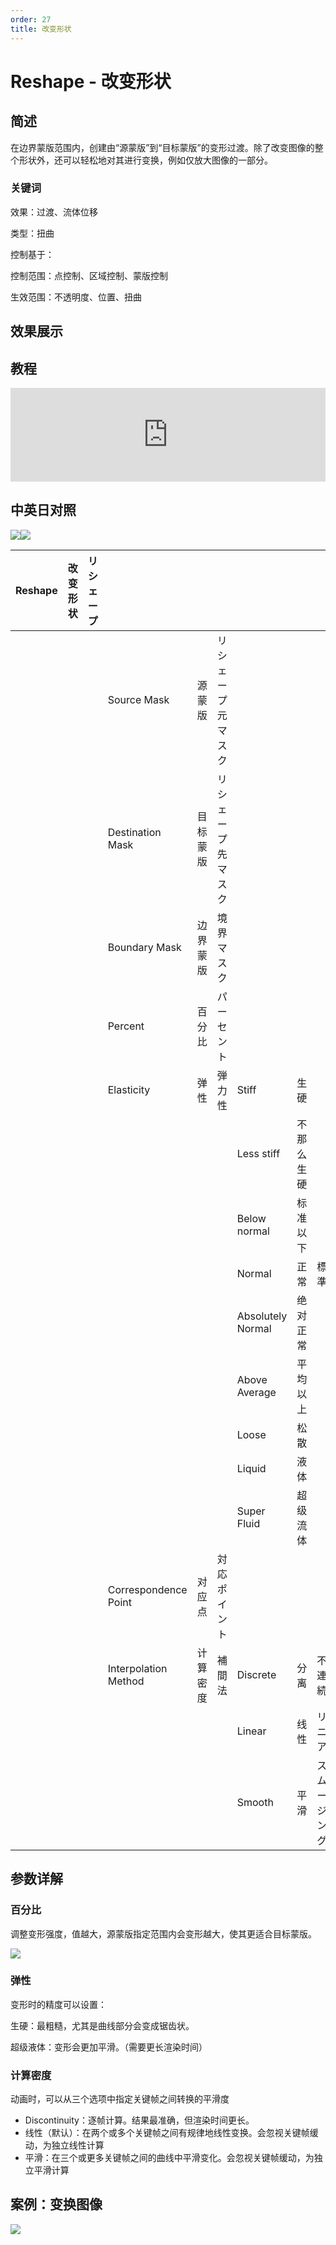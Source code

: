 ```yaml
---
order: 27
title: 改变形状
---
```


# Reshape - 改变形状

## 简述

在边界蒙版范围内，创建由“源蒙版”到“目标蒙版”的变形过渡。除了改变图像的整个形状外，还可以轻松地对其进行变换，例如仅放大图像的一部分。

### 关键词

效果：过渡、流体位移

类型：扭曲

控制基于：

控制范围：点控制、区域控制、蒙版控制

生效范围：不透明度、位置、扭曲

## 效果展示

## 教程

<iframe src="https://player.bilibili.com/player.html?bvid=BV1e34y1X7Vj&page=84&high_quality=1" width="100%" allowfullscreen="allowfullscreen" frameborder="0"></iframe>

## 中英日对照

![](https://mir.yuelili.com/user/AE/effects/AE-Effects-Distort-Reshap.png)![](https://mir.yuelili.com/user/AE/effects/AE-Effects-Distort-Reshap_cn.png)

| Reshape | 改变形状 | リシェープ |                      |          |                    |                   |            |              |
| ------- | -------- | ---------- | -------------------- | -------- | ------------------ | ----------------- | ---------- | ------------ |
|         |          |            | Source Mask          | 源蒙版   | リシェープ元マスク |                   |            |              |
|         |          |            | Destination Mask     | 目标蒙版 | リシェープ先マスク |                   |            |              |
|         |          |            | Boundary Mask        | 边界蒙版 | 境界マスク         |                   |            |              |
|         |          |            | Percent              | 百分比   | パーセント         |                   |            |              |
|         |          |            | Elasticity           | 弹性     | 弾力性             | Stiff             | 生硬       |              |
|         |          |            |                      |          |                    | Less stiff        | 不那么生硬 |              |
|         |          |            |                      |          |                    | Below normal      | 标准以下   |              |
|         |          |            |                      |          |                    | Normal            | 正常       | 標準         |
|         |          |            |                      |          |                    | Absolutely Normal | 绝对正常   |              |
|         |          |            |                      |          |                    | Above Average     | 平均以上   |              |
|         |          |            |                      |          |                    | Loose             | 松散       |              |
|         |          |            |                      |          |                    | Liquid            | 液体       |              |
|         |          |            |                      |          |                    | Super Fluid       | 超级流体   |              |
|         |          |            | Correspondence Point | 对应点   | 対応ポイント       |                   |            |              |
|         |          |            | Interpolation Method | 计算密度 | 補間法             | Discrete          | 分离       | 不連続       |
|         |          |            |                      |          |                    | Linear            | 线性       | リニア       |
|         |          |            |                      |          |                    | Smooth            | 平滑       | スムージング |

## 参数详解

### 百分比

调整变形强度，值越大，源蒙版指定范围内会变形越大，使其更适合目标蒙版。

![](https://cdn.yuelili.com/20211225013424.png)

### 弹性

变形时的精度可以设置：

生硬：最粗糙，尤其是曲线部分会变成锯齿状。

超级液体：变形会更加平滑。（需要更长渲染时间）

### 计算密度

动画时，可以从三个选项中指定关键帧之间转换的平滑度

- Discontinuity：逐帧计算。结果最准确，但渲染时间更长。
- 线性（默认）：在两个或多个关键帧之间有规律地线性变换。会忽视关键帧缓动，为独立线性计算
- 平滑：在三个或更多关键帧之间的曲线中平滑变化。会忽视关键帧缓动，为独立平滑计算

## 案例：变换图像

![](https://cdn.yuelili.com/20211225013815.gif)
